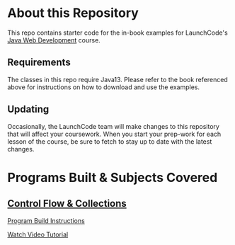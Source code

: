 # About this Repository

This repo contains starter code for the in-book examples for LaunchCode's
[Java Web Development](https://education.launchcode.org/java-web-development/index.html)
course. 

## Requirements

The classes in this repo require Java13. Please refer to the book referenced
above for instructions on how to download and use the examples.

## Updating

Occasionally, the LaunchCode team will make changes to this repository
that will affect your coursework. When you start your prep-work for each
lesson of the course, be sure to fetch to stay up to date with the 
latest changes. 

# Programs Built & Subjects Covered

## [Control Flow & Collections](https://education.launchcode.org/java-web-development/chapters/control-flow-and-collections/index.html)

[Program Build Instructions](https://education.launchcode.org/java-web-development/chapters/control-flow-and-collections/studio.html)

[Watch Video Tutorial](https://www.youtube.com/watch?v=HKyK4wF4SoU)

